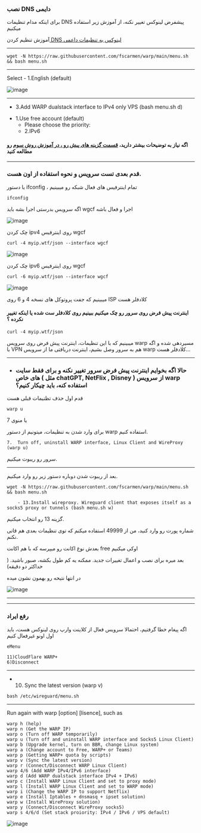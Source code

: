### نصب DNS دایمی

برای اینکه مدام تنظیمات DNS پیشفرض لینوکس تغییر نکنه، از آموزش زیر استفاده میکنیم

آموزش تنظیم کردن[ DNS لینوکس به تنظیمات داعمی](https://github.com/ExtremeDot/vpn_setups/tree/main/FullSteps/dns-permanent)
***

```
wget -N https://raw.githubusercontent.com/fscarmen/warp/main/menu.sh && bash menu.sh

```

***


Select - 1.English (default)

![image](https://user-images.githubusercontent.com/120102306/230782527-5d61d74d-a58a-45af-9f61-2985ae01afb8.png)

***

- 3.Add WARP dualstack interface to IPv4 only VPS (bash menu.sh d)

* 1.Use free account (default)
   *  Please choose the priority: 
    *  2.IPv6
 
#### اگه نیاز به توضیحات بیشتر دارید، [قسمت گزینه های پیش رو ، در آموزش روش سوم](https://github.com/ExtremeDot/vpn_setups/blob/main/FullSteps/WARP-Setup/Method-C.md#%DA%AF%D8%B2%DB%8C%D9%86%D9%87-%D9%87%D8%A7%DB%8C-%D9%BE%DB%8C%D8%B4-%D8%B1%D9%88) رو مطالعه کنید 
***

 ### قدم بعدی تست سرویس و نحوه استفاده از اون هست.
 
 با دستور ifconfig ، تمام اینترفیس های فعال شبکه رو میبینیم
 
 ```
 ifconfig
 ```
 
 اگه سرویس بدرستی اجرا بشه باید wgcf اجرا و فعال باشه
 
 ![image](https://user-images.githubusercontent.com/120102306/230782953-45106541-72ef-4b52-834f-434fe5b6b1a5.png)


چک کردن ipv4 روی اینترفیس wgcf

```
curl -4 myip.wtf/json --interface wgcf
```

![image](https://user-images.githubusercontent.com/120102306/230783031-a82d6d15-592d-429b-8f73-46890872e1a7.png)


چک کردن ipv6 روی اینترفیس wgcf

```
curl -6 myip.wtf/json --interface wgcf
```

![image](https://user-images.githubusercontent.com/120102306/230783075-14dfb1e0-7c39-4884-aca1-b4bc01216636.png)

   
  
  میبینیم که جفت پروتوکل های نسخه 4 و 6 روی ISP کلادفلر هست
  
  #### اینترنت پیش فرض روی سرور رو چک میکنیم ببینیم روی کلادفلر ست شده یا اینکه تغییر نکرده ؟
  
  ```
  curl -4 myip.wtf/json
  ```
  
  میبینیم که با این تنظیمات، اینترنت پیش فرض روی سرویس warp مسیردهی شده و اگه با VPN هم به سرور وصل بشیم، اینترنت دریافتی ما از سرویس warp کلادفلر هست...
  
  ***
  
  - ###  حالا اگه بخوایم اینترنت پیش فرض سرور تغییر نکنه و برای فقط سایت های خاص ( مثل chatGPT, NetFlix , Disney ) از سرویس warp استفاده کنه، باید چیکار کنیم؟
  
  
  قدم اول حذف تظنیمات قبلی هست
  
  ```
  warp u
  ```
  
  یا منوی 7 


برای وارد شدن به تنظیمات، میتونیم از دستور warp استفاده کنیم.


  ```
  7.  Turn off, uninstall WARP interface, Linux Client and WireProxy (warp u) 
  ```


سرور رو ریبوت میکنیم.

***

بعد از ریبوت شدن دوباره دستور زیر رو وارد میکنیم.


```
wget -N https://raw.githubusercontent.com/fscarmen/warp/main/menu.sh && bash menu.sh

```

```
    - 13.Install wireproxy. Wireguard client that exposes itself as a socks5 proxy or tunnels (bash menu.sh w)
```

گزینه 13 رو انتخاب میکنیم.

شماره پورت رو وارد کنید، من از 49999 استفاده میکنم که توی تنظیمات بعدی هم قاتی نکنم.

بعدش نوع اکانت رو میپرسه که با هم اکانت free اوکی میکنیم

بعد میره برای نصب و اعمال تغییرات جدید. ممکنه یه کم طول بکشه، صبور باشید. ( حداکثر دو دقیقه)


در انتها نتیحه رو بهمون نشون میده

![image](https://user-images.githubusercontent.com/120102306/230783846-98f6d17d-c80c-466b-a6ec-2cc2846151b5.png)



      
***

  
  ***
  
  ### رفع ایراد


  اگه پیغام خطا گرفتیم، احتمالا سرویس فعال از کلاینت وارپ روی لینوکس هست، باید اول اونو غیرفعال کنیم
  
  ```
  eMenu
  
  11)CloudFlare WARP+
  6)Disconnect
  
```
 ***
 
 
  
  - 10. Sync the latest version (warp v) 
  
  ```
  bash /etc/wireguard/menu.sh
  
  ```
  ***


 Run again with warp [option] [lisence], such as
 
 ```
 warp h (help)
 warp n (Get the WARP IP)
 warp o (Turn off WARP temporarily)
 warp u (Turn off and uninstall WARP interface and Socks5 Linux Client)
 warp b (Upgrade kernel, turn on BBR, change Linux system)
 warp a (Change account to Free, WARP+ or Teams)
 warp p (Getting WARP+ quota by scripts)
 warp v (Sync the latest version)
 warp r (Connect/Disconnect WARP Linux Client)
 warp 4/6 (Add WARP IPv4/IPv6 interface)
 warp d (Add WARP dualstack interface IPv4 + IPv6)
 warp c (Install WARP Linux Client and set to proxy mode)
 warp l (Install WARP Linux Client and set to WARP mode)
 warp i (Change the WARP IP to support Netflix)
 warp e (Install Iptables + dnsmasq + ipset solution)
 warp w (Install WireProxy solution)
 warp y (Connect/Disconnect WireProxy socks5)
 warp s 4/6/d (Set stack proiority: IPv4 / IPv6 / VPS default)
 
 ```
 
![image](https://user-images.githubusercontent.com/120102306/230756511-9c976eed-0670-4b2c-885c-38281aea604f.png)


      
    
    
    
    
